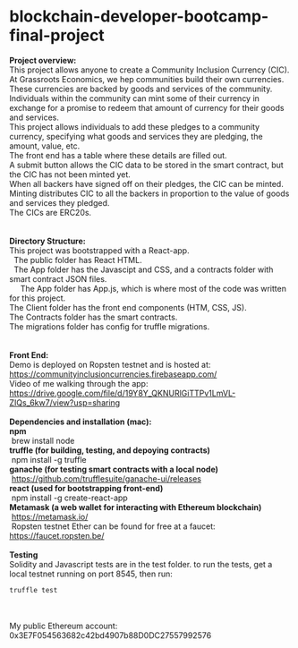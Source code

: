 # blockchain-developer-bootcamp-final-project

<b>Project overview:</b><br />
This project allows anyone to create a Community Inclusion Currency (CIC).<br />
At Grassroots Economics, we hep communities build their own currencies.<br />
These currencies are backed by goods and services of the community.<br />
Individuals within the community can mint some of their currency in exchange for a promise to redeem that amount of currency for their goods and services.<br />
This project allows individuals to add these pledges to a community currency, specifying what goods and services they are pledging, the amount, value, etc.<br />
The front end has a table where these details are filled out.<br />
A submit button allows the CIC data to be stored in the smart contract, but the CIC has not been minted yet.<br />
When all backers have signed off on their pledges, the CIC can be minted.<br />
Minting distributes CIC to all the backers in proportion to the value of goods and services they pledged.<br />
The CICs are ERC20s.<br />
<br />
<br />
<b>Directory Structure:</b><br />
This project was bootstrapped with a React-app.<br />
 
	The public folder has React HTML.<br />
 
	The App folder has the Javascipt and CSS, and a contracts folder with smart contract JSON files.<br />
  
  &nbsp;&nbsp;The App folder has App.js, which is where most of the code was written for this project.<br />
The Client folder has the front end components (HTM, CSS, JS).<br />
The Contracts folder has the smart contracts.<br />
The migrations folder has config for truffle migrations.<br />
<br />
<br />
<b>Front End:</b><br />
Demo is deployed on Ropsten testnet and is hosted at:<br />
https://communityinclusioncurrencies.firebaseapp.com/<br />
Video of me walking through the app: https://drive.google.com/file/d/19Y8Y_QKNURlGiTTPv1LmVL-ZIQs_6kw7/view?usp=sharing<br />
<br />
<b>Dependencies and installation (mac):</b><br />
<b>npm</b><br />
&nbsp;brew install node<br />
<b>truffle (for building, testing, and depoying contracts)</b><br />
&nbsp;npm install -g truffle<br />
<b>ganache (for testing smart contracts with a local node)</b><br />
&nbsp;https://github.com/trufflesuite/ganache-ui/releases<br />
<b>react (used for bootstrapping front-end)</b><br />
&nbsp;npm install -g create-react-app<br />
<b>Metamask (a web wallet for interacting with Ethereum blockchain)</b><br />
&nbsp;https://metamask.io/<br />
&nbsp;Ropsten testnet Ether can be found for free at a faucet: https://faucet.ropsten.be/<br />
<br />
<b>Testing</b><br />
Solidity and Javascript tests are in the test folder.  to run the tests, get a local testnet running on port 8545, then run:<br />
```
truffle test
```
<br />
<br />
My public Ethereum account: 0x3E7F054563682c42bd4907b88D0DC27557992576
